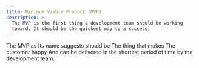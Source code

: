 ```yaml
---
title: Minimum Viable Product (MVP)
description: >
  The MVP is the first thing a development team should be working
  toward. It should be the quickest way to a success.
---
```


The MVP as Its name suggests should be The thing that makes The
customer happy And can be delivered in the shortest period of time by
the development team.
